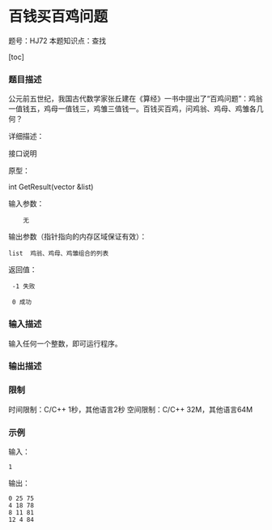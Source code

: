 # 百钱买百鸡问题

题号：HJ72
本题知识点：查找

[toc]

### 题目描述

公元前五世纪，我国古代数学家张丘建在《算经》一书中提出了“百鸡问题”：鸡翁一值钱五，鸡母一值钱三，鸡雏三值钱一。百钱买百鸡，问鸡翁、鸡母、鸡雏各几何？

详细描述：

接口说明

原型：

int GetResult(vector &list)

输入参数：

        无

输出参数（指针指向的内存区域保证有效）：

    list  鸡翁、鸡母、鸡雏组合的列表

返回值：

     -1 失败     

     0 成功

### 输入描述

输入任何一个整数，即可运行程序。

### 输出描述

### 限制
时间限制：C/C++ 1秒，其他语言2秒 
空间限制：C/C++ 32M，其他语言64M

### 示例

输入：
```
1
```

输出：
```
0 25 75
4 18 78
8 11 81
12 4 84
```